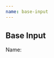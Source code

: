 ```yaml
---
name: base-input
---
```


## Base Input

<base-knobs src="./components.json" name="base-input">
<base-label>Name:</base-label>
<base-input></base-input>
</base-knobs>
